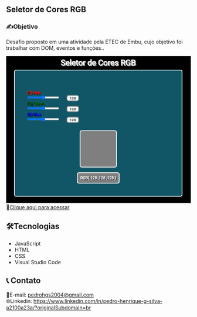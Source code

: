## Seletor de Cores RGB

<h3>✍️Objetivo</h3>

Desafio proposto em uma atividade pela ETEC de Embu, cujo objetivo foi trabalhar com DOM, eventos e funções..

![preview](./LT.gif)<br>
🔗[Clique aqui para acessar](https://pedrodevvv.github.io/Seletor-de-Cores-RGB/)
## 🛠️Tecnologias

* JavaScript
* HTML
* CSS
* Visual Studio Code

## 📞 Contato

📩E-mail: pedrohgs2004@gmail.com <br>
🌐Linkedin: https://www.linkedin.com/in/pedro-henrique-g-silva-a2100a23a/?originalSubdomain=br
